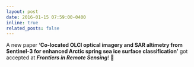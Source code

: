 ```yaml
---
layout: post
date: 2016-01-15 07:59:00-0400
inline: true
related_posts: false
---
```


A new paper **‘Co-located OLCI optical imagery and SAR altimetry from Sentinel-3 for enhanced Arctic spring sea ice surface classification’** got accepted at ***Frontiers in Remote Sensing***! 🎉
